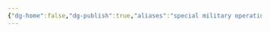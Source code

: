 ```yaml
---
{"dg-home":false,"dg-publish":true,"aliases":"special military operations, special operation, special operations, military operation, military operations","locations":"Ukraine","tag":null,"date":null,"location":[49.4871968,31.2718321],"title":"Special Military Operation","permalink":"/special-military-operation/","dgHomeLink":true,"dgPassFrontmatter":true}
---
```



